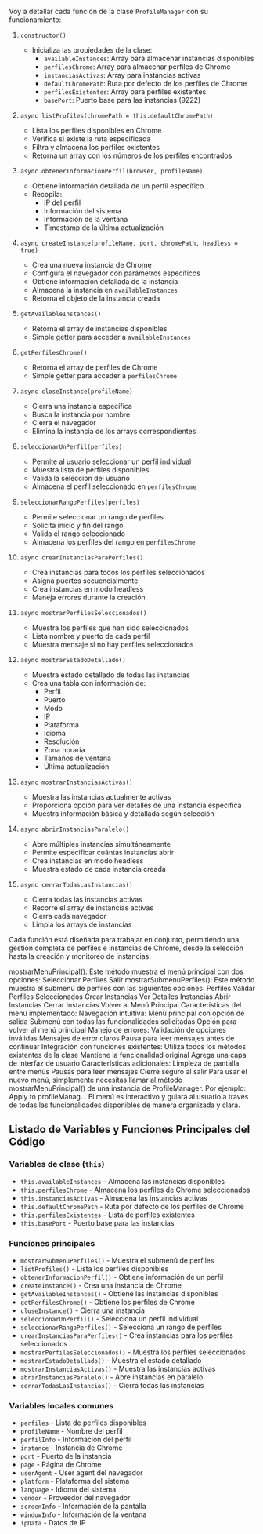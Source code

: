Voy a detallar cada función de la clase `ProfileManager` con su funcionamiento:

1. `constructor()`
   - Inicializa las propiedades de la clase:
     - `availableInstances`: Array para almacenar instancias disponibles
     - `perfilesChrome`: Array para almacenar perfiles de Chrome
     - `instanciasActivas`: Array para instancias activas
     - `defaultChromePath`: Ruta por defecto de los perfiles de Chrome
     - `perfilesExistentes`: Array para perfiles existentes
     - `basePort`: Puerto base para las instancias (9222)

2. `async listProfiles(chromePath = this.defaultChromePath)`
   - Lista los perfiles disponibles en Chrome
   - Verifica si existe la ruta especificada
   - Filtra y almacena los perfiles existentes
   - Retorna un array con los números de los perfiles encontrados

3. `async obtenerInformacionPerfil(browser, profileName)`
   - Obtiene información detallada de un perfil específico
   - Recopila:
     - IP del perfil
     - Información del sistema
     - Información de la ventana
     - Timestamp de la última actualización

4. `async createInstance(profileName, port, chromePath, headless = true)`
   - Crea una nueva instancia de Chrome
   - Configura el navegador con parámetros específicos
   - Obtiene información detallada de la instancia
   - Almacena la instancia en `availableInstances`
   - Retorna el objeto de la instancia creada

5. `getAvailableInstances()`
   - Retorna el array de instancias disponibles
   - Simple getter para acceder a `availableInstances`

6. `getPerfilesChrome()`
   - Retorna el array de perfiles de Chrome
   - Simple getter para acceder a `perfilesChrome`

7. `async closeInstance(profileName)`
   - Cierra una instancia específica
   - Busca la instancia por nombre
   - Cierra el navegador
   - Elimina la instancia de los arrays correspondientes

8. `seleccionarUnPerfil(perfiles)`
   - Permite al usuario seleccionar un perfil individual
   - Muestra lista de perfiles disponibles
   - Valida la selección del usuario
   - Almacena el perfil seleccionado en `perfilesChrome`

9. `seleccionarRangoPerfiles(perfiles)`
   - Permite seleccionar un rango de perfiles
   - Solicita inicio y fin del rango
   - Valida el rango seleccionado
   - Almacena los perfiles del rango en `perfilesChrome`

10. `async crearInstanciasParaPerfiles()`
    - Crea instancias para todos los perfiles seleccionados
    - Asigna puertos secuencialmente
    - Crea instancias en modo headless
    - Maneja errores durante la creación

11. `async mostrarPerfilesSeleccionados()`
    - Muestra los perfiles que han sido seleccionados
    - Lista nombre y puerto de cada perfil
    - Muestra mensaje si no hay perfiles seleccionados

12. `async mostrarEstadoDetallado()`
    - Muestra estado detallado de todas las instancias
    - Crea una tabla con información de:
      - Perfil
      - Puerto
      - Modo
      - IP
      - Plataforma
      - Idioma
      - Resolución
      - Zona horaria
      - Tamaños de ventana
      - Última actualización

13. `async mostrarInstanciasActivas()`
    - Muestra las instancias actualmente activas
    - Proporciona opción para ver detalles de una instancia específica
    - Muestra información básica y detallada según selección

14. `async abrirInstanciasParalelo()`
    - Abre múltiples instancias simultáneamente
    - Permite especificar cuántas instancias abrir
    - Crea instancias en modo headless
    - Muestra estado de cada instancia creada

15. `async cerrarTodasLasInstancias()`
    - Cierra todas las instancias activas
    - Recorre el array de instancias activas
    - Cierra cada navegador
    - Limpia los arrays de instancias

Cada función está diseñada para trabajar en conjunto, permitiendo una gestión completa de perfiles e instancias de Chrome, desde la selección hasta la creación y monitoreo de instancias.


mostrarMenuPrincipal(): Este método muestra el menú principal con dos opciones:
Seleccionar Perfiles
Salir
mostrarSubmenuPerfiles(): Este método muestra el submenú de perfiles con las siguientes opciones:
Perfiles
Validar Perfiles Seleccionados
Crear Instancias
Ver Detalles Instancias
Abrir Instancias
Cerrar Instancias
Volver al Menú Principal
Características del menú implementado:
Navegación intuitiva:
Menú principal con opción de salida
Submenú con todas las funcionalidades solicitadas
Opción para volver al menú principal
Manejo de errores:
Validación de opciones inválidas
Mensajes de error claros
Pausa para leer mensajes antes de continuar
Integración con funciones existentes:
Utiliza todos los métodos existentes de la clase
Mantiene la funcionalidad original
Agrega una capa de interfaz de usuario
Características adicionales:
Limpieza de pantalla entre menús
Pausas para leer mensajes
Cierre seguro al salir
Para usar el nuevo menú, simplemente necesitas llamar al método mostrarMenuPrincipal() de una instancia de ProfileManager. Por ejemplo:
Apply to profileManag...
El menú es interactivo y guiará al usuario a través de todas las funcionalidades disponibles de manera organizada y clara.


## Listado de Variables y Funciones Principales del Código

### Variables de clase (`this`)
- `this.availableInstances` - Almacena las instancias disponibles  
- `this.perfilesChrome` - Almacena los perfiles de Chrome seleccionados  
- `this.instanciasActivas` - Almacena las instancias activas  
- `this.defaultChromePath` - Ruta por defecto de los perfiles de Chrome  
- `this.perfilesExistentes` - Lista de perfiles existentes  
- `this.basePort` - Puerto base para las instancias  

### Funciones principales
- `mostrarSubmenuPerfiles()` - Muestra el submenú de perfiles  
- `listProfiles()` - Lista los perfiles disponibles  
- `obtenerInformacionPerfil()` - Obtiene información de un perfil  
- `createInstance()` - Crea una instancia de Chrome  
- `getAvailableInstances()` - Obtiene las instancias disponibles  
- `getPerfilesChrome()` - Obtiene los perfiles de Chrome  
- `closeInstance()` - Cierra una instancia  
- `seleccionarUnPerfil()` - Selecciona un perfil individual  
- `seleccionarRangoPerfiles()` - Selecciona un rango de perfiles  
- `crearInstanciasParaPerfiles()` - Crea instancias para los perfiles seleccionados  
- `mostrarPerfilesSeleccionados()` - Muestra los perfiles seleccionados  
- `mostrarEstadoDetallado()` - Muestra el estado detallado  
- `mostrarInstanciasActivas()` - Muestra las instancias activas  
- `abrirInstanciasParalelo()` - Abre instancias en paralelo  
- `cerrarTodasLasInstancias()` - Cierra todas las instancias  

### Variables locales comunes
- `perfiles` - Lista de perfiles disponibles  
- `profileName` - Nombre del perfil  
- `perfilInfo` - Información del perfil  
- `instance` - Instancia de Chrome  
- `port` - Puerto de la instancia  
- `page` - Página de Chrome  
- `userAgent` - User agent del navegador  
- `platform` - Plataforma del sistema  
- `language` - Idioma del sistema  
- `vendor` - Proveedor del navegador  
- `screenInfo` - Información de la pantalla  
- `windowInfo` - Información de la ventana  
- `ipData` - Datos de IP  



